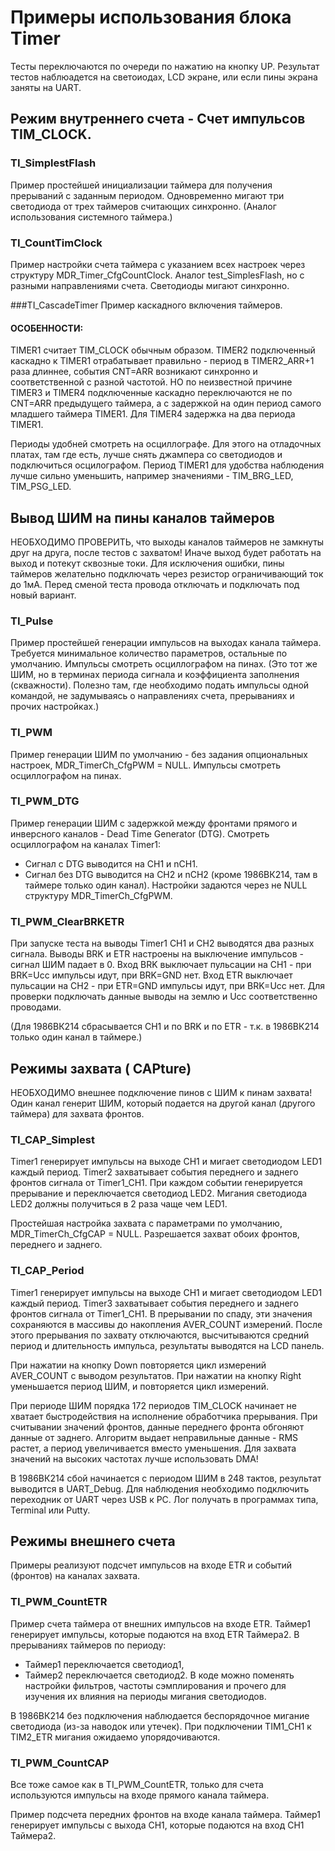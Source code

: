 # Примеры использования блока Timer

Тесты переключаются по очереди по нажатию на кнопку UP. Результат тестов наблюадется на светоиодах, LCD экране, или если пины экрана заняты на UART.

##  Режим внутреннего счета - Счет импульсов TIM_CLOCK. 

### TI_SimplestFlash
Пример простейшей инициализации таймера для получения прерываний с заданным периодом.
Одновременно мигают три светодиода от трех таймеров считающих синхронно. (Аналог использования системного таймера.)

### TI_CountTimClock
Пример настройки счета таймера с указанием всех настроек через структуру MDR_Timer_CfgCountClock.
Аналог test_SimplesFlash, но с разными направлениями счета. Светодиоды мигают синхронно.

###TI_CascadeTimer
Пример каскадного включения таймеров.
####  ОСОБЕННОСТИ:
TIMER1 считает TIM_CLOCK обычным образом. TIMER2 подключенный каскадно к TIMER1 отрабатывает правильно - период в TIMER2_ARR+1 раза длиннее, события CNT=ARR возникают синхронно и соответственной с разной частотой. НО по неизвестной причине TIMER3 и TIMER4 подключенные каскадно переключаются не по CNT=ARR предыдущего таймера, а с задержкой на один период самого младшего таймера TIMER1. Для TIMER4 задержка на два периода TIMER1.

Периоды удобней смотреть на осциллографе. Для этого на отладочных платах, там где есть, лучше снять джампера со светодиодов и подключиться осцилографом. Период TIMER1 для удобства наблюдения лучше сильно уменьшить, например значениями - TIM_BRG_LED, TIM_PSG_LED.

##  Вывод ШИМ на пины каналов таймeров

НЕОБХОДИМО ПРОВЕРИТЬ, что выходы каналов таймеров не замкнуты друг на друга, после тестов с захватом! Иначе выход будет работать на выход и потекут сквозные токи. Для исключения ошибки, пины таймеров желательно подключать через резистор ограничивающий ток до 1мА. Перед сменой теста провода отключать и подключать под новый вариант.

### TI_Pulse
Пример простейшей генерации импульсов на выходах канала таймера. Требуется минимальное количество параметров, остальные по умолчанию. Импульсы смотреть осциллографом на пинах. (Это тот же ШИМ, но в терминах периода сигнала и коэффициента заполнения (скважности). Полезно там, где необходимо подать импульсы одной командой, не задумываясь о направлениях счета, прерываниях и прочих настройках.)

### TI_PWM
Пример генерации ШИМ по умолчанию - без задания опциональных настроек, MDR_TimerCh_CfgPWM = NULL. Импульсы смотреть осциллографом на пинах. 

### TI_PWM_DTG
Пример генерации ШИМ c задержкой между фронтами прямого и инверсного каналов - Dead Time Generator (DTG).  Смотреть осциллографом на каналах Timer1:
  * Сигнал с DTG выводится на CH1 и nCH1.
  * Сигнал без DTG выводится на CH2 и nCH2 (кроме 1986ВК214, там в таймере только один канал).
Настройки задаются через не NULL структуру MDR_TimerCh_CfgPWM.

### TI_PWM_ClearBRKETR
При запуске теста на выводы Timer1 CH1 и CH2 выводятся два разных сигнала.
Выводы BRK и ETR настроены на выключение импульсов - сигнал ШИМ падает в 0.
Вход BRK выключает пульсации на CH1 - при BRK=Ucc импульсы идут, при BRK=GND нет.
Вход ETR выключает пульсации на CH2 - при ETR=GND импульсы идут, при BRK=Ucc нет.
Для проверки подключать данные выводы на землю и Ucc соответственно проводами.

(Для 1986ВК214 сбрасывается CH1 и по BRK и по ETR - т.к. в 1986ВК214 только один канал в таймере.)

##  Режимы захвата ( CAPture)

НЕОБХОДИМО внешнее подключение пинов с ШИМ к пинам захвата! Один канал генерит ШИМ, который подается на другой канал (другого таймера) для захвата фронтов.

### TI_CAP_Simplest
Timer1 генерирует импульсы на выходе CH1 и мигает светодиодом LED1 каждый период.
Timer2 захватывает события переднего и заднего фронтов сигнала от Timer1_CH1.
При каждом событии генерируется прерывание и переключается светодиод LED2.
Мигания светодиода LED2 должны получиться в 2 раза чаще чем LED1.

Простейшая настройка захвата с параметрами по умолчанию, MDR_TimerCh_CfgCAP = NULL. Разрешается захват обоих фронтов, переднего и заднего.

### TI_CAP_Period
Timer1 генерирует импульсы на выходе CH1 и мигает светодиодом LED1 каждый период. Timer3 захватывает события переднего и заднего фронтов сигнала от Timer1_CH1. В прерывании по спаду, эти значения сохраняются в массивы до накопления AVER_COUNT измерений. После этого прерывания по захвату отключаются, высчитываются средний период и длительность импульса, результаты выводятся на LCD панель.

При нажатии на кнопку Down повторяется цикл измерений AVER_COUNT с выводом результатов. При нажатии на кнопку Right уменьшается период ШИМ, и повторяется цикл измерений. 

При периоде ШИМ порядка 172 периодов TIM_CLOCK начинает не хватает быстродействия на исполнение обработчика прерывания. При считывании значений фронтов, данные переднего фронта обгоняют данные от заднего. Алгоритм выдает неправильные данные - RMS растет, а период увеличивается вместо уменьшения. Для захвата значений на высоких частотах лучше использовать DMA!

В 1986ВК214 сбой начинается с периодом ШИМ в 248 тактов, результат выводится в UART_Debug. Для наблюдения необходимо подключить переходник от UART через USB к РС. Лог получать в программах типа, Terminal или Putty.


## Режимы внешнего счета
Примеры реализуют подсчет импульсов на входе ETR и событий (фронтов) на каналах захвата.

### TI_PWM_CountETR
Пример счета таймера от внешних импульсов на входе ETR.
Таймер1 генерирует импульсы, которые подаются на вход ETR Таймера2.
В прерываниях таймеров по периоду: 
  * Таймер1 переключается светодиод1, 
  * Таймер2 переключается светодиод2.
В коде можно поменять настройки фильтров, частоты сэмплирования и прочего для изучения их влияния на периоды мигания светодиодов.

В 1986ВК214 без подключения наблюдается беспорядочное мигание светодиода (из-за наводок или утечек). При подключении TIM1_CH1 к TIM2_ETR мигания ожидаемо упорядочиваются.

### TI_PWM_CountCAP
Все тоже самое как в TI_PWM_CountETR, только для счета используются импульсы на входе прямого канала таймера.

Пример подсчета передних фронтов на входе канала таймера. Таймер1 генерирует импульсы c выхода CH1, которые подаются на вход CH1 Таймера2.